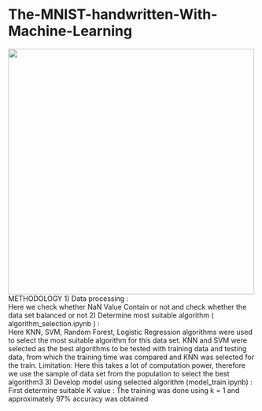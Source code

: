 # The-MNIST-handwritten-With-Machine-Learning
<img src='https://machinelearningmastery.com/wp-content/uploads/2019/02/Plot-of-a-Subset-of-Images-from-the-MNIST-Dataset-1024x768.png' width='500px' >
<br>
METHODOLOGY 
1) Data processing : <br>
Here we check whether NaN Value Contain or not and check whether 
the data set balanced or not
2) Determine most suitable algorithm ( algorithm_selection.ipynb ) : <br>
Here KNN, SVM, Random Forest, Logistic Regression algorithms were used to select 
the most suitable algorithm for this data set.
KNN and SVM were selected as the best algorithms to be tested with training data 
and testing data, from which the training time was compared and KNN was selected 
for the train.
Limitation: Here this takes a lot of computation power, therefore we use the sample 
of data set from the population to select the best algorithm3
3) Develop model using selected algorithm (model_train.ipynb) : <br>
First determine suitable K value :
The training was done using k = 1 and approximately 97% accuracy 
was obtained
